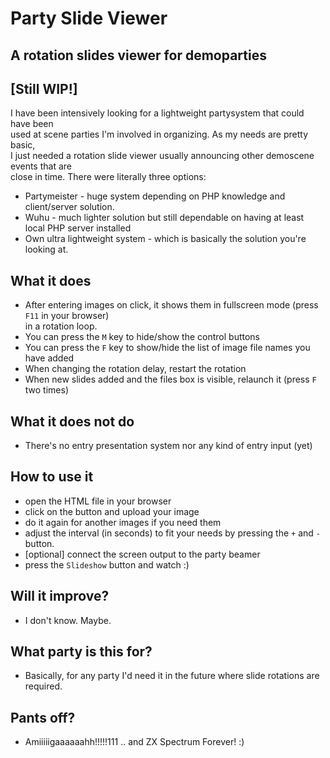 # Party Slide Viewer
## A rotation slides viewer for demoparties

## [Still WIP!]

I have been intensively looking for a lightweight partysystem that could have been  
used at scene parties I'm involved in organizing. As my needs are pretty basic,  
I just needed a rotation slide viewer usually announcing other demoscene events that are  
close in time. There were literally three options:

- Partymeister - huge system depending on PHP knowledge and client/server solution.
- Wuhu - much lighter solution but still dependable on having at least local PHP server installed
- Own ultra lightweight system - which is basically the solution you're looking at. 

## What it does
- After entering images on click, it shows them in fullscreen mode (press ``F11`` in your browser)  
in a rotation loop.
- You can press the ``M`` key to hide/show the control buttons
- You can press the ``F`` key to show/hide the list of image file names you have added
- When changing the rotation delay, restart the rotation
- When new slides added and the files box is visible, relaunch it (press ``F`` two times)

## What it does not do
- There's no entry presentation system nor any kind of entry input (yet)

## How to use it
- open the HTML file in your browser
- click on the button and upload your image
- do it again for another images if you need them
- adjust the interval (in seconds) to fit your needs by pressing the ``+`` and ``-`` button.
- [optional] connect the screen output to the party beamer
- press the ``Slideshow`` button and watch :)

## Will it improve?
- I don't know. Maybe.

## What party is this for?
- Basically, for any party I'd need it in the future where slide rotations are required.

## Pants off?
- Amiiiiigaaaaaahh!!!!!111 .. and ZX Spectrum Forever! :)
